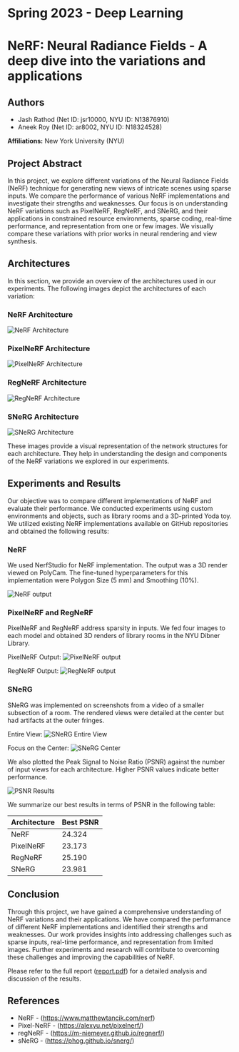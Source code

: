 # Spring 2023 - Deep Learning
# NeRF: Neural Radiance Fields - A deep dive into the variations and applications

## Authors
- Jash Rathod (Net ID: jsr10000, NYU ID: N13876910)
- Aneek Roy (Net ID: ar8002, NYU ID: N18324528)

**Affiliations:**
New York University (NYU)


## Project Abstract
In this project, we explore different variations of the Neural Radiance Fields (NeRF) technique for generating new views of intricate scenes using sparse inputs. We compare the performance of various NeRF implementations and investigate their strengths and weaknesses. Our focus is on understanding NeRF variations such as PixelNeRF, RegNeRF, and SNeRG, and their applications in constrained resource environments, sparse coding, real-time performance, and representation from one or few images. We visually compare these variations with prior works in neural rendering and view synthesis.

## Architectures

In this section, we provide an overview of the architectures used in our experiments. The following images depict the architectures of each variation:

### NeRF Architecture
![NeRF Architecture](NeRF_arch.png)

### PixelNeRF Architecture
![PixelNeRF Architecture](pixelNeRF.png)

### RegNeRF Architecture
![RegNeRF Architecture](RegNeRF_arch.png)

### SNeRG Architecture
![SNeRG Architecture](SNeRF.png)

These images provide a visual representation of the network structures for each architecture. They help in understanding the design and components of the NeRF variations we explored in our experiments.

## Experiments and Results

Our objective was to compare different implementations of NeRF and evaluate their performance. We conducted experiments using custom environments and objects, such as library rooms and a 3D-printed Yoda toy. We utilized existing NeRF implementations available on GitHub repositories and obtained the following results:

### NeRF
We used NerfStudio for NeRF implementation. The output was a 3D render viewed on PolyCam. The fine-tuned hyperparameters for this implementation were Polygon Size (5 mm) and Smoothing (10%).

![NeRF output](NeRF_out.png)

### PixelNeRF and RegNeRF
PixelNeRF and RegNeRF address sparsity in inputs. We fed four images to each model and obtained 3D renders of library rooms in the NYU Dibner Library.

PixelNeRF Output:
![PixelNeRF output](dibner_1.png)

RegNeRF Output:
![RegNeRF output](dibner_2.png)

### SNeRG
SNeRG was implemented on screenshots from a video of a smaller subsection of a room. The rendered views were detailed at the center but had artifacts at the outer fringes.

Entire View:
![SNeRG Entire View](SneRG_imp.png)

Focus on the Center:
![SNeRG Center](SneRG_foc.png)

We also plotted the Peak Signal to Noise Ratio (PSNR) against the number of input views for each architecture. Higher PSNR values indicate better performance.

![PSNR Results](graph_results.png)

We summarize our best results in terms of PSNR in the following table:

| Architecture | Best PSNR |
|--------------|-----------|
| NeRF         | 24.324    |
| PixelNeRF    | 23.173    |
| RegNeRF      | 25.190    |
| SNeRG        | 23.981    |

## Conclusion

Through this project, we have gained a comprehensive understanding of NeRF variations and their applications. We have compared the performance of different NeRF implementations and identified their strengths and weaknesses. Our work provides insights into addressing challenges such as sparse inputs, real-time performance, and representation from limited images. Further experiments and research will contribute to overcoming these challenges and improving the capabilities of NeRF.

Please refer to the full report ([report.pdf](report.pdf)) for a detailed analysis and discussion of the results.

## References

- NeRF - (https://www.matthewtancik.com/nerf)
- Pixel-NeRF - (https://alexyu.net/pixelnerf/)
- regNeRF - (https://m-niemeyer.github.io/regnerf/)
- sNeRG - (https://phog.github.io/snerg/)
